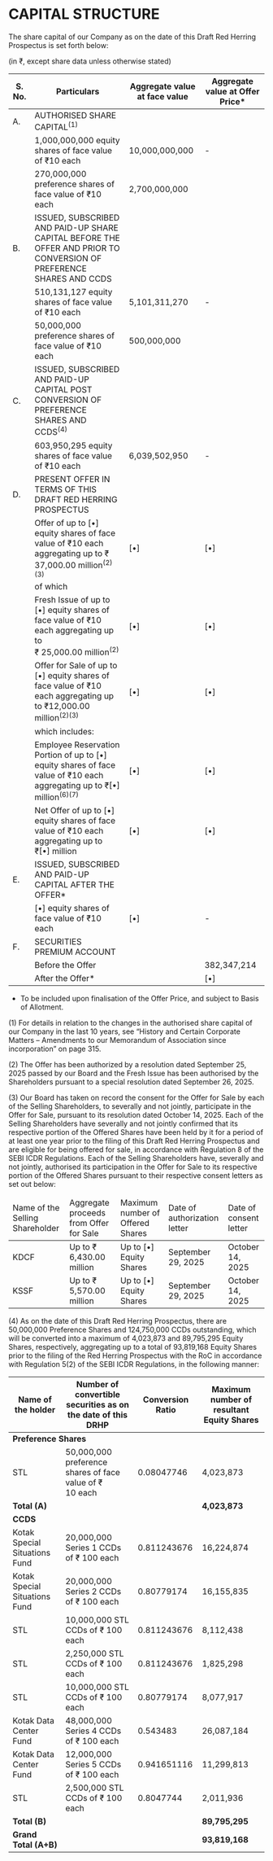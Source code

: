 # CAPITAL STRUCTURE

The share capital of our Company as on the date of this Draft Red Herring Prospectus is set forth below:

(in ₹, except share data unless otherwise stated)

<table><thead><tr><th>S. No.</th><th>Particulars</th><th>Aggregate value at face value</th><th>Aggregate value at Offer Price*</th></tr></thead><tbody><tr><td>A.</td><td>AUTHORISED SHARE CAPITAL<sup>(1)</sup></td><td></td><td></td></tr><tr><td></td><td>1,000,000,000 equity shares of face value of ₹10 each</td><td>10,000,000,000</td><td>-</td></tr><tr><td></td><td>270,000,000 preference shares of face value of ₹10 each</td><td>2,700,000,000</td><td></td></tr><tr><td>B.</td><td>ISSUED, SUBSCRIBED AND PAID-UP SHARE CAPITAL BEFORE THE OFFER AND PRIOR TO CONVERSION OF PREFERENCE SHARES AND CCDS</td><td></td><td></td></tr><tr><td></td><td>510,131,127 equity shares of face value of ₹10 each</td><td>5,101,311,270</td><td>-</td></tr><tr><td></td><td>50,000,000 preference shares of face value of ₹10 each</td><td>500,000,000</td><td></td></tr><tr><td>C.</td><td>ISSUED, SUBSCRIBED AND PAID-UP CAPITAL POST CONVERSION OF PREFERENCE SHARES AND CCDS<sup>(4)</sup></td><td></td><td></td></tr><tr><td></td><td>603,950,295 equity shares of face value of ₹10 each</td><td>6,039,502,950</td><td>-</td></tr><tr><td>D.</td><td>PRESENT OFFER IN TERMS OF THIS DRAFT RED HERRING PROSPECTUS</td><td></td><td></td></tr><tr><td></td><td>Offer of up to [•] equity shares of face value of ₹10 each aggregating up to ₹<br>37,000.00 million<sup>(2)(3)</sup></td><td>[•]</td><td>[•]</td></tr><tr><td></td><td>of which</td><td></td><td></td></tr><tr><td></td><td>Fresh Issue of up to [•] equity shares of face value of ₹10 each aggregating up to<br>₹ 25,000.00 million<sup>(2)</sup></td><td>[•]</td><td>[•]</td></tr><tr><td></td><td>Offer for Sale of up to [•] equity shares of face value of ₹10 each aggregating up<br>to ₹12,000.00 million<sup>(2)(3)</sup></td><td>[•]</td><td>[•]</td></tr><tr><td></td><td>which includes:</td><td></td><td></td></tr><tr><td></td><td>Employee Reservation Portion of up to [•] equity shares of face value of ₹10 each<br>aggregating up to ₹[•] million<sup>(6)(7)</sup></td><td>[•]</td><td>[•]</td></tr><tr><td></td><td>Net Offer of up to [•] equity shares of face value of ₹10 each aggregating up to<br>₹[•] million</td><td>[•]</td><td>[•]</td></tr><tr><td>E.</td><td>ISSUED, SUBSCRIBED AND PAID-UP CAPITAL AFTER THE OFFER*</td><td></td><td></td></tr><tr><td></td><td>[•] equity shares of face value of ₹10 each</td><td>[•]</td><td>-</td></tr><tr><td>F.</td><td>SECURITIES PREMIUM ACCOUNT</td><td></td><td></td></tr><tr><td></td><td>Before the Offer</td><td></td><td>382,347,214</td></tr><tr><td></td><td>After the Offer*</td><td></td><td>[•]</td></tr></tbody></table>

* To be included upon finalisation of the Offer Price, and subject to Basis of Allotment.

(1) For details in relation to the changes in the authorised share capital of our Company in the last 10 years, see “History and Certain Corporate Matters – Amendments to our Memorandum of Association since incorporation” on page 315.

(2) The Offer has been authorized by a resolution dated September 25, 2025 passed by our Board and the Fresh Issue has been authorised by the Shareholders pursuant to a special resolution dated September 26, 2025.

(3) Our Board has taken on record the consent for the Offer for Sale by each of the Selling Shareholders, to severally and not jointly, participate in the Offer for Sale, pursuant to its resolution dated October 14, 2025. Each of the Selling Shareholders have severally and not jointly confirmed that its respective portion of the Offered Shares have been held by it for a period of at least one year prior to the filing of this Draft Red Herring Prospectus and are eligible for being offered for sale, in accordance with Regulation 8 of the SEBI ICDR Regulations. Each of the Selling Shareholders have, severally and not jointly, authorised its participation in the Offer for Sale to its respective portion of the Offered Shares pursuant to their respective consent letters as set out below:

<table><thead><tr><td>Name of the Selling Shareholder</td><td>Aggregate proceeds from Offer for Sale</td><td>Maximum number of Offered Shares</td><td>Date of authorization letter</td><td>Date of consent letter</td></tr></thead><tbody><tr><td>KDCF</td><td>Up to ₹ 6,430.00 million</td><td>Up to [•] Equity Shares</td><td>September 29, 2025</td><td>October 14, 2025</td></tr><tr><td>KSSF</td><td>Up to ₹ 5,570.00 million</td><td>Up to [•] Equity Shares</td><td>September 29, 2025</td><td>October 14, 2025</td></tr></tbody></table>

(4) As on the date of this Draft Red Herring Prospectus, there are 50,000,000 Preference Shares and 124,750,000 CCDs outstanding, which will be converted into a maximum of 4,023,873 and 89,795,295 Equity Shares, respectively, aggregating up to a total of 93,819,168 Equity Shares prior to the filing of the Red Herring Prospectus with the RoC in accordance with Regulation 5(2) of the SEBI ICDR Regulations, in the following manner:

<table><thead><tr><th>Name of the holder</th><th>Number of convertible securities as on the date of this DRHP</th><th>Conversion Ratio</th><th>Maximum number of resultant Equity Shares</th></tr></thead><tbody><tr><td colspan="4"><strong>Preference Shares</strong></td></tr><tr><td>STL</td><td>50,000,000 preference shares of face value of ₹<br>10 each</td><td>0.08047746</td><td>4,023,873</td></tr><tr><td colspan="3"><strong>Total (A)</strong></td><td><strong>4,023,873</strong></td></tr><tr><td colspan="4"><strong>CCDS</strong></td></tr><tr><td>Kotak Special Situations Fund</td><td>20,000,000 Series 1 CCDs of ₹ 100 each</td><td>0.811243676</td><td>16,224,874</td></tr><tr><td>Kotak Special Situations Fund</td><td>20,000,000 Series 2 CCDs of ₹ 100 each</td><td>0.80779174</td><td>16,155,835</td></tr><tr><td>STL</td><td>10,000,000 STL CCDs of ₹ 100 each</td><td>0.811243676</td><td>8,112,438</td></tr><tr><td>STL</td><td>2,250,000 STL CCDs of ₹ 100 each</td><td>0.811243676</td><td>1,825,298</td></tr><tr><td>STL</td><td>10,000,000 STL CCDs of ₹ 100 each</td><td>0.80779174</td><td>8,077,917</td></tr><tr><td>Kotak Data Center Fund</td><td>48,000,000 Series 4 CCDs of ₹ 100 each</td><td>0.543483</td><td>26,087,184</td></tr><tr><td>Kotak Data Center Fund</td><td>12,000,000 Series 5 CCDs of ₹ 100 each</td><td>0.941651116</td><td>11,299,813</td></tr><tr><td>STL</td><td>2,500,000 STL CCDs of ₹ 100 each</td><td>0.8047744</td><td>2,011,936</td></tr><tr><td colspan="3"><strong>Total (B)</strong></td><td><strong>89,795,295</strong></td></tr><tr><td><strong>Grand Total (A+B)</strong></td><td></td><td></td><td><strong>93,819,168</strong></td></tr></tbody></table>